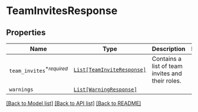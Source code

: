 # TeamInvitesResponse



## Properties
Name | Type | Description | Notes
------------ | ------------- | ------------- | -------------
| `team_invites`<sup>*_required_</sup> | [```List[TeamInviteResponse]```](TeamInviteResponse.md) |  Contains a list of team invites and their roles.  |  |
| `warnings` | [```List[WarningResponse]```](WarningResponse.md) |    |  |

[[Back to Model list]](../README.md#documentation-for-models) [[Back to API list]](../README.md#documentation-for-api-endpoints) [[Back to README]](../README.md)

